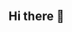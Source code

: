 ## Hi there 👋

<!--
**hbycwyh2008/hbycwyh2008** is a ✨ _special_ ✨ repository because its `README.md` (this file) appears on your GitHub profile.

Here are some ideas to get you started:

- 🔭 I’m currently working on AP education
- 🌱 I’m currently learning github
- 👯 I’m looking to collaborate on developing softwares.
- 🤔 I’m looking for help with ...
- 💬 Ask me about ...
- 📫 How to reach me: ...
- 😄 Pronouns: ...
- ⚡ Fun fact: ...
-->
